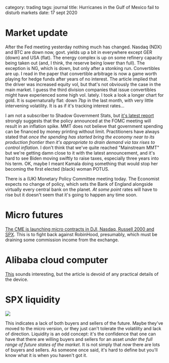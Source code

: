 category: trading
tags: journal
title: Hurricanes in the Gulf of Mexico fail to disturb markets
date: 17 sept 2020

# Market update

After the Fed meeting yesterday nothing much has changed. Nasdaq (NDX) and BTC are down now, govt. yields up a bit in everywhere except GER (down) and USA (flat).
The energy complex is up on some refinery capacity being taken out (and, I think, the reserve being lower than full).
The exception is NG, which is down, but only after a stonking run.
Convertibles are up. I read in the paper that convertible arbitrage is now a game worth playing for hedge funds after years of no interest. 
The article implied that the driver was increased equity vol, but that's not obviously the case in the main market.
I guess the third division companies that issue convertibles might have experienced some high vol. lately.
I took a look a longer chart for gold. It is supernaturally flat: down 7bp in the last month, with very little intervening volatility. It is as if it's tracking interest rates...

I am not a subscriber to Shadow Government Stats, but [it's latest report](http://www.shadowstats.com/article/csbf1449) strongly suggests that the policy announced at the FOMC meeting will result in an inflation spike. 
MMT does not believe that government spending can be financed by money printing without limit. 
Practitioners have always stated that *once the spending has started bring the economy near to its production frontier then it's appropriate to drain demand via tax rises to control inflation*. 
I don't think that we've quite reached "Mainstream MMT" but we're getting damn close to it with the latest announcement, and it's hard to see Biden moving swiftly to raise taxes, especially three years into his term.
OK, maybe I meant Kamala doing something that would stop her becoming the first elected (black) woman POTUS.

There is a (UK) Monetary Policy Committee meeting today.
The Economist expects no change of policy, which sets the Bank of England alongside virtually every central bank on the planet.
*At some point* rates will have to rise but it doesn't seem that it's going to happen any time soon.

# Micro futures

[The CME is launching micro contracts in DJI, Nasdaq, Russell 2000 and SPX](https://www.cmegroup.com/education/courses/micro-e-mini-futures/micro-e-mini-futures-products-overview.html).
This is to fight back against RobinHood, presumably, which must be draining some commission income from the exchange.

# Alibaba cloud computer

[This](https://asia.nikkei.com/Business/China-tech/Alibaba-targets-cloud-market-with-China-s-answer-to-Chromebook) sounds interesting, but the article is devoid of any practical details of the device.

# SPX liquidity

<img src="https://thedailyshot.com/wp-content/uploads/EQ-Liq-ESA0916043024.png">

This indicates a lack of both buyers and sellers of the future. 
Maybe they've moved to the micro version, or they just can't tolerate the volatility and lack of direction.
Liquidity is an odd concept: it's the confidence that one can have that there are willing buyers and sellers for an asset *under the full range of future states of the market*. It is not simply that *now* there are lots of buyers and sellers. As someone once said, it's hard to define but you'll know what it is when you haven't got it.

